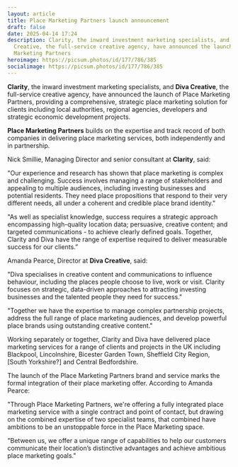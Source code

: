 ```yaml
---
layout: article
title: Place Marketing Partners launch announcement
draft: false
date: 2025-04-14 17:24
description: Clarity, the inward investment marketing specialists, and Diva
  Creative, the full-service creative agency, have announced the launch of Place
  Marketing Partners
heroimage: https://picsum.photos/id/177/786/385
socialimage: https://picsum.photos/id/177/786/385
---
```

**Clarity**, the inward investment marketing specialists, and **Diva Creative**, the full-service creative agency, have announced the launch of Place Marketing Partners, providing a comprehensive, strategic place marketing solution for clients including local authorities, regional agencies, developers and strategic economic development projects.

**Place Marketing Partners** builds on the expertise and track record of both companies in delivering place marketing services, both independently and in partnership. 

Nick Smillie, Managing Director and senior consultant at **Clarity**, said: 

"Our experience and research has shown that place marketing is complex and challenging. Success involves managing a range of stakeholders and appealing to multiple audiences, including investing businesses and potential residents. They need place propositions that respond to their very different needs, all under a coherent and credible place brand identity."

"As well as specialist knowledge, success requires a strategic approach encompassing high-quality location data; persuasive, creative content; and targeted communications - to achieve clearly defined goals. Together, Clarity and Diva have the range of expertise required to deliver measurable success for our clients.” 

Amanda Pearce, Director at **Diva Creative**, said:

"Diva specialises in creative content and communications to influence behaviour, including the places people choose to live, work or visit. Clarity focuses on strategic, data-driven approaches to attracting investing businesses and the talented people they need for success."

"Together we have the expertise to manage complex partnership projects, address the full range of place marketing audiences, and develop powerful place brands using outstanding creative content." 

Working separately or together, Clarity and Diva have delivered place marketing services for a range of clients and projects in the UK including Blackpool, Lincolnshire, Bicester Garden Town, Sheffield City Region, \[South Yorkshire?] and Central Bedfordshire. 

The launch of the Place Marketing Partners brand and service marks the formal integration of their place marketing offer. According to Amanda Pearce:

"Through Place Marketing Partners, we're offering a fully integrated place marketing service with a single contract and point of contact, but drawing on the combined expertise of two specialist teams, that combined have ambitions to be an unstoppable force in the Place Marketing space. 

"Between us, we offer a unique range of capabilities to help our customers communicate their location’s distinctive advantages and achieve ambitious place marketing goals."
